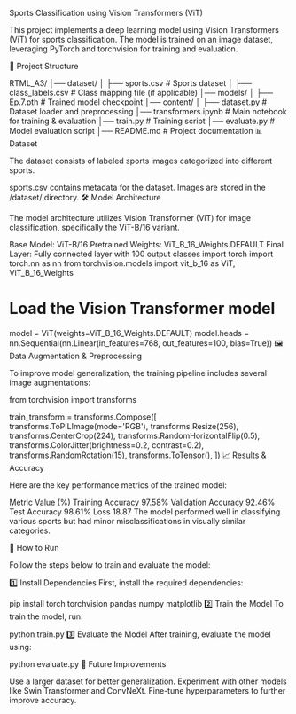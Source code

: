 Sports Classification using Vision Transformers (ViT)

This project implements a deep learning model using Vision Transformers (ViT) for sports classification. The model is trained on an image dataset, leveraging PyTorch and torchvision for training and evaluation.

📂 Project Structure

RTML_A3/
│── dataset/
│   ├── sports.csv        # Sports dataset
│   ├── class_labels.csv  # Class mapping file (if applicable)
│── models/
│   ├── Ep.7.pth          # Trained model checkpoint
│── content/
│   ├── dataset.py        # Dataset loader and preprocessing
│── transformers.ipynb    # Main notebook for training & evaluation
│── train.py              # Training script
│── evaluate.py           # Model evaluation script
│── README.md             # Project documentation
📊 Dataset

The dataset consists of labeled sports images categorized into different sports.

sports.csv contains metadata for the dataset.
Images are stored in the /dataset/ directory.
🛠 Model Architecture

The model architecture utilizes Vision Transformer (ViT) for image classification, specifically the ViT-B/16 variant.

Base Model: ViT-B/16
Pretrained Weights: ViT_B_16_Weights.DEFAULT
Final Layer: Fully connected layer with 100 output classes
import torch
import torch.nn as nn
from torchvision.models import vit_b_16 as ViT, ViT_B_16_Weights

# Load the Vision Transformer model
model = ViT(weights=ViT_B_16_Weights.DEFAULT)
model.heads = nn.Sequential(nn.Linear(in_features=768, out_features=100, bias=True))
🖼️ Data Augmentation & Preprocessing

To improve model generalization, the training pipeline includes several image augmentations:

from torchvision import transforms

train_transform = transforms.Compose([
    transforms.ToPILImage(mode='RGB'),
    transforms.Resize(256),
    transforms.CenterCrop(224),
    transforms.RandomHorizontalFlip(0.5),
    transforms.ColorJitter(brightness=0.2, contrast=0.2),
    transforms.RandomRotation(15),
    transforms.ToTensor(),
])
📈 Results & Accuracy

Here are the key performance metrics of the trained model:

Metric	Value (%)
Training Accuracy	97.58%
Validation Accuracy	92.46%
Test Accuracy	98.61%
Loss	18.87
The model performed well in classifying various sports but had minor misclassifications in visually similar categories.

🚀 How to Run

Follow the steps below to train and evaluate the model:

1️⃣ Install Dependencies
First, install the required dependencies:

pip install torch torchvision pandas numpy matplotlib
2️⃣ Train the Model
To train the model, run:

python train.py
3️⃣ Evaluate the Model
After training, evaluate the model using:

python evaluate.py
🔗 Future Improvements

Use a larger dataset for better generalization.
Experiment with other models like Swin Transformer and ConvNeXt.
Fine-tune hyperparameters to further improve accuracy.

